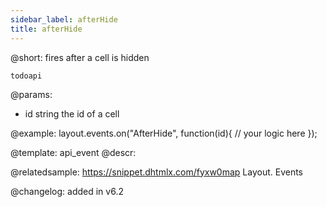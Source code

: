 ```yaml
---
sidebar_label: afterHide
title: afterHide
---          
```


@short: fires after a cell is hidden

```todoapi ```

@params:
- id		string		the id of a cell


@example:
layout.events.on("AfterHide", function(id){
	// your logic here
});




@template: api_event
@descr:

@relatedsample: https://snippet.dhtmlx.com/fyxw0map	Layout. Events

@changelog:
added in v6.2

